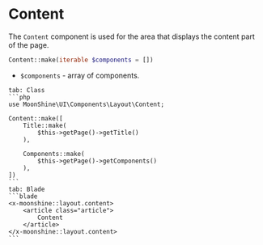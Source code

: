 # Content

The `Content` component is used for the area that displays the content part of the page.

```php
Content::make(iterable $components = [])
```

- `$components` - array of components.

~~~tabs
tab: Class
```php
use MoonShine\UI\Components\Layout\Content;

Content::make([
    Title::make(
        $this->getPage()->getTitle()
    ),

    Components::make(
        $this->getPage()->getComponents()
    ),
])
```
tab: Blade
```blade
<x-moonshine::layout.content>
    <article class="article">
        Content
    </article>
</x-moonshine::layout.content>
```
~~~
